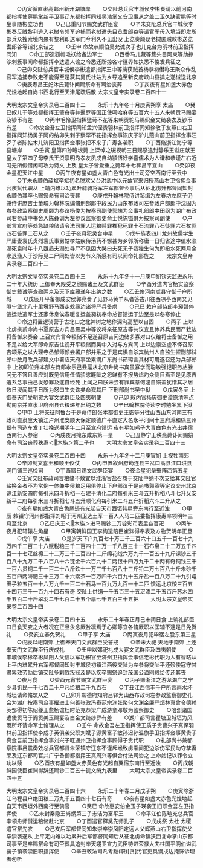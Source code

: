 <!-- { "loadSidebar": true } -->
　　○丙寅循直隶高邮州新开湖塘岸
　　○交阯总兵官丰城侯李彬奏请以前河南都指挥使薛鹏掌新平卫事辽东都指挥同知吴浩掌乂安卫事从之盖二卫久缺官鹏等时坐事随彬立功也
　　○己巳重阳节赐文武群臣宴
　　○辛未交阯总兵官丰城侯李彬奏反贼黎利逃入老挝令领军追捕而老挝遣头目览耆郎谷等请官军毋入境当即发所部兵众搜索境内果有黎利即送军门今利久不见出没  上览奏颇疑老挝匿贼敕彬送览耆郎谷等诣北京诘之
　　○壬申  命故恭顺伯吴允诚次子也儿克台为羽林前卫指挥同知
　　○命工部造狐帽毛袄给备边军士
　　○西番马儿藏等簇头目阿束等劫掠沙刺簇事闻命都指挥李达遣人谕之令悉还所掠各守疆界如执悉不悛发兵征之
　　○己卯交阯总兵官丰城侯李彬遣都指挥王中等擒获贼首杨恭初僭称王聚众作乱官军追捕恭败走不能得至是获其舅氏杜姑为乡导追至新安府峡山县擒之遂械送北京
　　○庚辰寿昌王妃沐氏薨讣闻赐祭命有司治丧葬
　　○丁亥夜有星如盏大赤色光烛地起自尚书西北行至天津尾疏后散
太宗文皇帝实录卷二百四十一


大明太宗文皇帝实录卷二百四十二
　　永乐十九年冬十月庚寅朔享  太庙
　　○癸巳奴儿干等处都指挥王肇舟等并暹罗等国正使呵哈麻等五百六十五人来朝贡马赐宴及钞币有差
　　○丙申毛怜卫指挥猛苛不花等来朝贡驼马赐织金文绮袭衣及钞币有差
　　○命故金吾左卫指挥同知孟兴侄贵羽林前卫指挥同知徐敬子友燕山右卫指挥同知杨勇子阿的纳卯失刺子察罕不花指挥佥事陈庆子驴儿燕山前卫指挥佥事汪歹子者陈帖木儿济阳卫指挥佥事张把不来子广寿各袭职
　　○丁酉脩浙江海宁等县塘岸
　　○壬寅  皇第四孙瞻垠薨  上深悼之辍视朝三日赐祭追封静乐王谥庄献王  皇太子第四子母李氏王资禀明秀孝友夙成自幼頴悟好学喜儒术为人谦和恭谨左右近习无所假借闲暇攻为诗文  上及  皇太子皆爱重之薨年十七葬昌平宜山
　　○癸卯夜金星犯天江中星
　　○丙午夜有星如盏大青白色有光出土司旁空西南行至云中
　　○丁未永顺伯薛斌卒斌初名脱欢父台洪武中以元故官来归授燕山右卫指挥佥事台疾斌代职从  上靖内难以功累升骠骑将军左军都督佥事后从征北虏升都督同知封永顺伯其卒也赐祭命有司治丧葬
　　○庚戌升翰林院侍讲邹缉为左春坊左庶子仍兼侍讲庶吉士董璘为翰林院编脩刑部郎中段民为山东布政司左参政户部郎中沈固为右参政监察御史周颐为参议杨俊为按察司副使郭端为佥事礼部郎中田纲为湖广布政司右参政中书舍人陈彝训为左参议监察御史俞士悦陈镒俱为按察司副使
　　○户部言宣府等处急缺粮储请令法司罪人运粮赎罪襍犯死罪十石流罪八石徒罪六石杖罪四石笞罪二石从之
　　○壬子夜月犯灵台中星
　　○戊午旌表四川龙州故儒学生严庸妻袁氏贞烈袁氏事舅姑孝姑疾侍汤药不懈甚为乡邻所称庸一日归省途中值水涨溺死袁时年十八亟趋夫溺处寻尸不见因大哭曰夫死无子我独生何为即投水死两月余水退渔人于沙际见二尸同处皆以为节义所感有司以闻命礼部旌之
　　太宗文皇帝实录卷二百四十二


大明太宗文皇帝实录卷二百四十三
　　永乐十九年冬十一月庚申朔钦天监进永乐二十年大统历  上御奉天殿受之颁赐诸王及文武群臣
　　○辛酉分遣内官杨实监察御史戴诚等查勘两京及天下库藏递年出纳之数
　　○乙丑脩河南嵩县守御千户所城
　　○戊辰开平备御成安侯郭亮奏了见野马黄羊从者答古川往西凉亭西南又见隰宁堡北八十里墩野马西走敕缘边诸将严兵备虏
　　○己巳  敕户部侍郎李昶暂停馈运散遣军士还家休息俟春暖复运盖昶初奉命总督馈运于边至是以冬寒停止
　　○命边将置逻骑营于古北口之北神树之地作深沟高堑以自固
　　○丙子  上以北虏携贰命尚书夏原吉方宾吕震吴中等议将亲征原吉等共议宜且休养兵民而严敕边将备御来奏会  上召宾宾言今粮储不足遂召原吉问边储多寡对曰仅给将士备御之用不足以给大军即命原吉往视开平粮储而吴中入对与方宾同  上以边廪空虚不怿召原吉颂系之以大理寺丞邹师颜尝署户部并系之于是宾惧自杀宾杭州人自监生擢刑部试郎中数月改兵部建文中署应天府事坐累谪广东尚书茹瑺言其材可用遂召还为兵部郎中  上初即位升本部左侍郎永乐己丑扈从北京升尚书宾虽寡学而聪敏强记职务丛脞问无不答且善应对既见信用任情骄恣睚眦之怨鲜有不报势焰灼众侧目焉至是见原吉遭系念事由己发恐罪及遂自经死  上闻之曰朕未尝有罪宾意何遽自殒盖犹惜其才居数日浸闻其平日所为怒曰生失诛矣命戮其尸  下刑部尚书吴中狱
　　○戊寅冬至  上御奉天门受朝贺大宴文武群臣及四夷朝使
　　○己卯  敕内官杨庆御史谭原清等点勘南京并直隶卫府州县仓粮递年出纳之数
　　○辛巳翰林院侍读李时勉坐累下狱
　　○甲申  上将亲征阿鲁台于是命侍郎张本都御史王彰等分往山西山东河南三布政司直隶应天镇江卢州淮安顺天保定顺德广平直定大名永平河间十三府滁和徐三州督有司造车发丁壮挽送期明年二月至宣府馈运  夜有星如鸡子大青白色有光出井宿西南行入参宿
　　○丙戌夜月掩东咸东第一星
　　○己丑静宁王秩焘薨讣闻赐祭命有司治丧葬秩焘＜木旃＞第二子也
　　大明太宗文皇帝实录卷二百四十三


大明太宗文皇帝实录卷二百四十四
　　永乐十九年冬十二月庚寅朔  上视牲南郊
　　○辛卯制文喜王和顺王仪仗
　　○丙申置叙州府筠连县三岔口高县江口珙县洞门铺三巡检司
　　○丁酉腊日赐文武群臣宴
　　○夜金星犯垒壁阵西第五星
　　○壬寅交阯布政司言粮储不敷宜以淮浙官盐召商于交阯中纳不次支给其交阯官盐换金者不为常例一体兼中侯粮足用俱停止下户部议于是尚书郭资等定议交州北京谅江新安四府每引米四斗折稻一石建平清化二府每引米三斗五升折稻八斗七升乂安新平二府每引米三斗折稻七斗五升顺化府每引米二斗五升折稻六斗二升从之
　　○夜有星如盏大青白色尾迹有光起自天市西垣韩星旁东南行至近浊
　　○甲辰  敕镇守河州都指挥刘昭于河州卫选土军一百人人马二匹委指挥康寿率领明年三月至北京
　　○乙巳庆王＜木旃＞进马赐钞二万锭彩币表里各百疋
　　○丙午夜月犯轩辕左角星
　　○甲寅朝鲜国王李祹遣陪臣崔渊得奉表及方物贺明年正旦
　　○戊午享  太庙
　　○是岁天下户九百七十万三千三百六十口五千一百七十九万四千二百二十八赋税粮三千二百四十二万一千八百三十一石布帛二十二万五千四百一十七疋丝棉二十二万三千三百四十二斤绵花绒六万九千一百五十九斤课钞五千百八十九万二千八百八十六锭金千六百九十二两银十四万九千二十两有奇铜钱三千一百六贯铜二千一百二十八斤鉄十一万三千七百八十三斤铅二万七百八十斤朱砂千五百四两海肥三十三万二十六索茶一百万四千六百九十五斤盐一百八万二十九引屯田子粒五百一十六万九千一百二十石马一百九万九百一十二匹  馈运北京粮三百五十四万三千一百九十四石有奇  交阯上供绢一千五百三十五疋漆二千五百斤苏木四千五百二十斤翠羽二千七百二十五个扇七千五百三十五把
　　大明太宗文皇帝实录卷二百四十四


大明太宗文皇帝实录卷二百四十五
　　永乐二十年春正月己未朔日食  上谕礼部臣曰日食天变之大者况在正旦永念厥咎凛焉于心卿等宜各脩厥职以匡辅不逮是日免贺礼
　　○癸亥立春免贺礼
　　○甲子享  太庙
　　○丙寅夜月犯毕宿左股东第三星
　　○戊辰以祀南郊  上御奉天门文武群臣受誓戒
　　○辛未大祀  天地于南郊  上还奉天门文武群臣行庆成礼
　　○壬申以郊祀礼成大宴文武群臣及四夷朝使
　　○丰城侯李彬卒彬凤阳人父信以军功积官至济州卫指挥佥事信老彬代职为人有智略从  上平内难累升右军都督同知封丰城侯初镇江西役交阯为左参将交阯平还殄倭寇守甘肃累效劳勚后镇交阯多剿戮叛寇及是以疾卒赐祭追封茂国公谥刚毅给传还其丧
　　○夜月食
　　○癸酉元宵节赐文武群臣宴
　　○丙子赈浙江之游龙湖广之宁乡县饥民一千七百二十户凡给粮二千九百石
　　○丁丑江西信丰千户所言雨水坏城垣请命脩筑从之
　　○己卯升彰德府知府吕铎为山西布政司左参政监察御史孔会为湖广按察司佥事擢进士何善张政冯泰范宗渊张聚何文渊金廉严烜林真曾令德赖英邹得初陈绍夔王愈杨谊杜时范克恭梁广成游奎邓敬为监察御史
　　○哈烈诸国遣使贡马于阗贡美玉赐宴及白金文绮纱罗有差
　　○湖广都司言瞿塘卫城垣为风雨所坏请命军士脩理从之
　　○壬午  命故金吾左卫指挥使王质子贵曹兴子真保羽林前卫指挥使李成子英俱袭父职刘斌子源黄富子敏孙迟孙温旗手卫指挥佥事黄贵子真金吾前卫指挥佥事刘兴子旺通州卫指挥佥事顾得子贵代职
　　○礼部尚书兼都察院事吕震奏效总兵官都督朱荣镇守辽东不谨斥堠致虏乘间犯边杀伤军民劫夺孳畜荣及辽东都司官并广宁备御都指挥王真周兴等俱合付法司治之  上命姑记以罪令立功以赎
　　○乙酉夜有星如盏大赤黄色有光起自翼宿东南行至近浊
　　○丙戌朝鲜国使臣崔渊得辞还赐钞二百五十锭文绮九表里
　　大明太宗文皇帝实录卷二百四十五


大明太宗文皇帝实录卷二百四十六
　　永乐二十年春二月戊子朔
　　○庚寅除浙江乌程县户绝田粮二万九千五百四十七石有奇
　　○夜有星如盏大赤色光烛地起自天市西垣外西南行至骑官
　　○癸巳  命故惠安伯金玉子瑛袭王旧职金吾左卫指挥使
　　○乙未封秦隐王尚炳第三子志洁为富平王
　　○命平江伯陈瑄充总兵官率领舟师儧运粮储赴北京
　　○丁酉遣官释奠先师孔子
　　○戊戌祭  太社  太稷  遣官祭先农
　　○己亥后军都督同知朱崇卒崇凤阳定远人父辉燕山右卫指挥使父卒崇袭遂从  上平定内难以功累升后军都督同知后从征北虏命镇狭西复命掌山东都司事至是卒赐祭命有司茔葬具追封奉天翊卫宣力武臣特进荣禄大夫柱国平阴伯谥武襄子镇袭崇旧职指挥使
　　○辛丑敕法司凡考黜(职)[贪]污官吏具谪戍边掩饰诉理者勿听
